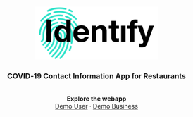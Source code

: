 <h3 align="center">
  <a href="https://github.com/posquit0/Awesome-CV" title="AwesomeCV Documentation">
    <img alt="Identify" src="https://github.com/kolya-kra/identify/blob/main/docs/media/identify.svg" height="120px" />
  </a>
</h3>

<h3 align="center">
  COVID‑19 Contact Information App for Restaurants
</h3>

<p align="center">
  <br/>
  <strong>Explore the webapp</strong>
    <br />
    <a href="https://identify.deskcode.de/login?email=demo.user@identify.com&pw=user">Demo User</a>
    ·
    <a href="https://identify.deskcode.de/login?email=demo.business@identify.com&pw=business">Demo Business</a>
  </p>

<br >

